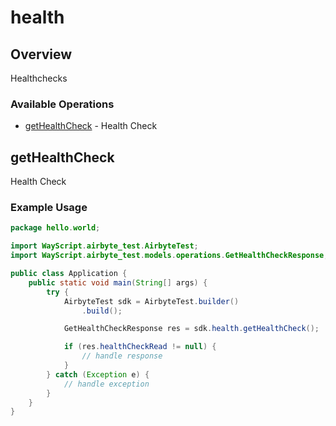 # health

## Overview

Healthchecks

### Available Operations

* [getHealthCheck](#gethealthcheck) - Health Check

## getHealthCheck

Health Check

### Example Usage

```java
package hello.world;

import WayScript.airbyte_test.AirbyteTest;
import WayScript.airbyte_test.models.operations.GetHealthCheckResponse;

public class Application {
    public static void main(String[] args) {
        try {
            AirbyteTest sdk = AirbyteTest.builder()
                .build();

            GetHealthCheckResponse res = sdk.health.getHealthCheck();

            if (res.healthCheckRead != null) {
                // handle response
            }
        } catch (Exception e) {
            // handle exception
        }
    }
}
```
